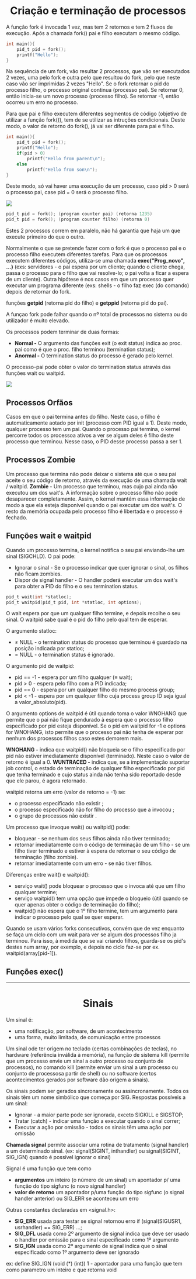 <h1 style="text-align: center;">Criação e terminação de processos</h1>

A função fork é invocada 1 vez, mas tem 2 retornos e tem 2 fluxos de execução.
Após a chamada fork() pai e filho executam o mesmo código.

```C
int main(){
    pid_t pid = fork();
    printf("Hello");
}
```

Na sequência de um fork, vão resultar 2 processos, que vão ser executados 2 vezes, uma pelo fork e outra pelo que resultou do fork, pelo que neste caso vão ser imprimidas 2 vezes "Hello". Se o fork retornar o pid do processo filho, o processo original continua (processo pai). Se retornar 0, então inicia-se um novo processo (processo filho). Se retornar -1, então ocorreu um erro no processo.

Para que pai e filho executem diferentes segmentos de código (objetivo de utilizar a função fork()), tem de se utilizar as intruções condicionais. Deste modo, o valor de retorno do fork(), já vai ser diferente para pai e filho.
```C
int main(){
    pid_t pid = fork();
    printf("Hello");
    if(pid > 0)
        printf("Hello from parent\n");
    else
        printf("Hello from son\n");
}
```

Deste modo, só vai haver uma execução de um processo, caso pid > 0 será o processo pai, case pid = 0 será o processo filho.

![](./Imagens/fork.png)

```C
pid_t pid = fork(); (program counter pai) (retorna 1235)
pid_t pid = fork(); (program counter filho) (retorna 0)
```

Estes 2 processos correm em paralelo, não há garantia que haja um que execute primeiro do que o outro.

Normalmente o que se pretende fazer com o fork é que o processo pai e o processo filho executem diferentes tarefas.
Para que os processos executem diferentes códigos, utiliza-se uma chamada **exec("Prog_novo", ...)** (exs: servidores - o pai espera por um cliente; quando o cliente chega, passa o processo para o filho que vai resolve-lo; o pai volta a ficar a espera de um cliente). Outra hipótese é nos casos em que um processo quer executar um programa diferente (exs: shells - o filho faz exec (do comando) depois de retornar do fork.

funções **getpid** (retorna pid do filho) e **getppid** (retorna pid do pai).

A funçao fork pode falhar quando o nº total de processos no sistema ou do utilizador é muito elevado.

Os processos podem terminar de duas formas: 

* **Normal -** O argumento das funções exit (o exit status) indica ao proc. pai como é que o proc. filho terminou (termination status);
* **Anormal -** O termination status do processo é gerado pelo kernel.

O processo-pai pode obter o valor do termination status através das funções wait ou waitpid.

![](./Imagens/terminacao_processo.png)

## **Processos Orfãos**  

Casos em que o pai termina antes do filho. Neste caso, o filho é automaticamente aotado por init (processo com PID igual a 1).
Deste modo, qualquer processo tem um pai.
Quando o processo pai termina, o kernel percorre todos os processoa ativos a ver se algum deles é filho deste processo que terminou. Nesse caso, o PID desse processo passa a ser 1.

## **Processos Zombie**  

Um processo que termina não pode deixar o sistema até que o seu pai aceite o seu código de retorno, através da execução de uma chamada wait / waitpid.
**Zombie -** Um processo que terminou, mas cujo pai ainda não executou um dos wait's.
A informação sobre o processo filho não pode desaparecer completamente. Assim, o kernel mantém essa informação de modo a que ela esteja disponível quando o pai executar um dos wait's. O resto da memória ocupada pelo processo filho é libertada e o processo é fechado.

## **Funções wait e waitpid**

Quando um processo termina, o kernel notifica o seu pai enviando-lhe um sinal (SIGCHLD). O pai pode:

* Ignorar o sinal - Se o processo indicar que quer ignorar o sinal, os filhos não ficam zombies.
* Dispor de signal handler - O handler poderá executar um dos wait's para obter a PID do filho e o seu termination status.

```C
pid_t wait(int *statloc);
pid_t waitpid(pid_t pid, int *statloc, int options);
```

O wait espera por que um qualquer filho termine, e depois recolhe o seu sinal.
O waitpid sabe qual é o pid do filho pelo qual tem de esperar.

O argumento statloc:

* $\neq$ NULL - o termination status do processo que terminou é guardado na posição indicada por statloc;
* = NULL - o termination status é ignorado.

O argumento pid de waitpid:

* pid == -1 - espera por um filho qualquer ($\equiv$ wait);
* pid > 0 - espera pelo filho com a PID indicada;
* pid == 0 - espera por um qualquer filho do mesmo process group;
* pid < -1 - espera por um qualquer filho cuja process group ID seja igual a valor_absoluto(pid).

O argumento options de waitpid é útil quando toma o valor WNOHANG que permite que o pai não fique pendurado à espera que o processo filho especificado por pid esteja disponível. Se o pid em waitpid for -1 e options for WNOHANG, isto permite que o processo pai não tenha de esperar por nenhum dos processos filhos caso estes demorem mais.

**WNOHANG -** indica que waitpid() não bloqueia se o filho especificado por pid não estiver imediatamente disponível (terminado). Neste caso o valor de retorno é igual a 0.
**WUNTRACED -** indica que, se a implementação suportar job control, o estado de terminação de qualquer filho especificado por pid que tenha terminado e cujo status ainda não tenha sido reportado desde que ele parou, é agora retornado.

waitpid retorna um erro (valor de retorno = -1) se:

* o processo especificado não existir ;
* o processo especificado não for filho do processo que a
invocou ;
* o grupo de processos não existir .

Um processo que invoque wait() ou waitpid() pode:

* bloquear - se nenhum dos seus filhos ainda não tiver terminado;
* retornar imediatamente com o código de terminação de um filho - se um filho tiver terminado e estiver à espera de retornar o seu código de terminação (filho zombie).
* retornar imediatamente com um erro - se não tiver filhos.

Diferenças entre wait() e waitpid():

* serviço wait() pode bloquear o processo que o invoca até que um filho qualquer termine;
* serviço waitpid() tem uma opção que impede o bloqueio (útil quando se quer apenas obter o código de terminação do filho);
* waitpid() não espera que o 1º filho termine, tem um argumento para indicar o processo pelo qual se quer esperar.

Quando se usam vários forks consecutivos, convém que de vez enquanto se faça um ciclo com um wait para ver se algum dos processos filho ja terminou. Para isso, à medida que se vai criando filhos, guarda-se os pid's destes num array, por exemplo, e depois no ciclo faz-se por ex. waitpid(array[pid-1]).

## **Funções exec()**



-------

<h1 style="text-align: center;">Sinais</h1>

Um sinal é:
* uma notificação, por software, de um acontecimento
* uma forma, muito limitada, de comunicação entre processos

Um sinal ode ter origem no teclado (certas combinações de teclas), no hardware (referência inválida à memória), na função de sistema kill (permite que um processo envie um sinal a outro processo ou conjunto de processos), no comando kill (permite enviar um sinal a um processo ou conjunto de processosa partir de shell) ou no software (certos acontecimentos gerados por software dão origem a sinais).

Os sinais podem ser gerados sincronamente ou assincronamente.
Todos os sinais têm um nome simbólico que começa por SIG. 
Respostas possíveis a um sinal:
* Ignorar - a maior parte pode ser ignorada, exceto SIGKILL e SIGSTOP;
* Tratar (catch) - indicar uma função a executar quando o sinal correr;
* Executar a ação por omissão - todos os sinais têm uma ação por omissão

**Chamada signal** permite associar uma rotina de tratamento (signal handler) a um determinado sinal. (ex: signal(SIGINT, inthandler) ou signal(SIGINT, SIG_IGN) quando é possível ignorar o sinal)

Signal é uma função que tem como
* **argumentos**
 um inteiro (o número de um sinal)
 um apontador p/ uma função do tipo sigfunc (o novo signal handler)
* **valor de retorno**
 um apontador p/uma função do tipo sigfunc (o signal handler anterior) ou SIG_ERR se aconteceu um erro

Outras constantes declaradas em <signal.h>:
* **SIG_ERR**
usada para testar se signal retornou erro
if (signal(SIGUSR1, usrhandler) == SIG_ERR) …;
* **SIG_DFL**
usada como 2º argumento de signal
indica que deve ser usado o handler por omissão para o sinal especificado como 1º argumento
* **SIG_IGN**
usada como 2º argumento de signal
indica que o sinal especificado como 1º argumento deve ser ignorado

ex: define SIG_IGN (void (*) (int)) 1 - apontador para uma função que tem como parametro um inteiro e que retorna void

